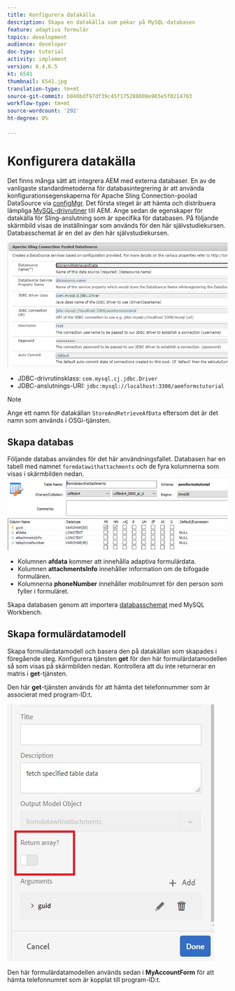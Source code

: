 ```yaml
---
title: Konfigurera datakälla
description: Skapa en datakälla som pekar på MySQL-databasen
feature: adaptiva formulär
topics: development
audience: developer
doc-type: tutorial
activity: implement
version: 6.4,6.5
kt: 6541
thumbnail: 6541.jpg
translation-type: tm+mt
source-git-commit: b040bdf97df39c45f175288608e965e5f0214703
workflow-type: tm+mt
source-wordcount: '292'
ht-degree: 0%

---
```



# Konfigurera datakälla

Det finns många sätt att integrera AEM med externa databaser. En av de vanligaste standardmetoderna för databasintegrering är att använda konfigurationsegenskaperna för Apache Sling Connection-poolad DataSource via [configMgr](http://localhost:4502/system/console/configMgr).
Det första steget är att hämta och distribuera lämpliga [MySQL-drivrutiner](https://mvnrepository.com/artifact/mysql/mysql-connector-java) till AEM.
Ange sedan de egenskaper för datakälla för Sling-anslutning som är specifika för databasen. På följande skärmbild visas de inställningar som används för den här självstudiekursen. Databasschemat är en del av den här självstudiekursen.

![datakälla](assets/data-source.JPG)


* JDBC-drivrutinsklass: `com.mysql.cj.jdbc.Driver`
* JDBC-anslutnings-URI: `jdbc:mysql://localhost:3306/aemformstutorial`

>[!NOTE]
>Ange ett namn för datakällan `StoreAndRetrieveAfData` eftersom det är det namn som används i OSGi-tjänsten.


## Skapa databas


Följande databas användes för det här användningsfallet. Databasen har en tabell med namnet `formdatawithattachments` och de fyra kolumnerna som visas i skärmbilden nedan.
![databas](assets/table-schema.JPG)

* Kolumnen **afdata** kommer att innehålla adaptiva formulärdata.
* Kolumnen **attachmentsInfo** innehåller information om de bifogade formulären.
* Kolumnerna **phoneNumber** innehåller mobilnumret för den person som fyller i formuläret.

Skapa databasen genom att importera [databasschemat](assets/data-base-schema.sql)
med MySQL Workbench.

## Skapa formulärdatamodell

Skapa formulärdatamodell och basera den på datakällan som skapades i föregående steg.
Konfigurera tjänsten **get** för den här formulärdatamodellen så som visas på skärmbilden nedan.
Kontrollera att du inte returnerar en matris i **get**-tjänsten.

Den här **get**-tjänsten används för att hämta det telefonnummer som är associerat med program-ID:t.

![get-service](assets/get-service.JPG)

Den här formulärdatamodellen används sedan i **MyAccountForm** för att hämta telefonnumret som är kopplat till program-ID:t.

